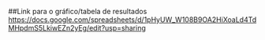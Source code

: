##Link para o gráfico/tabela de resultados
https://docs.google.com/spreadsheets/d/1pHyUW_W108B9OA2HiXoaLd4TdMHpdmS5LkiwEZn2yEg/edit?usp=sharing
